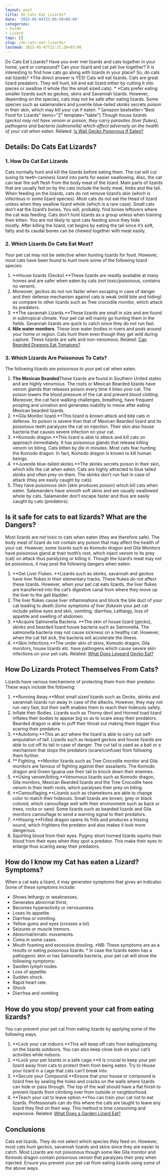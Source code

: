 ```yaml
---
layout: post
title: Do Cats Eat Lizards?
date: '2025-05-04T23:06:50+00:00'
categories:
- Guide
- Lizard
tags: []
slug: /do-cats-eat-lizards/
lastmod: 2025-05-07T12:21:26+03:00
---
```


Do Cats Eat Lizards? Have you ever met lizards and cats together in your home, yard or compound? Can your lizard and cat pet live together? It is interesting to find how cats go along with lizards in your place? So, do cats eat lizards?
*The direct answer is YES! Cats will eat lizards. Cats are great lizard predators. They will hunt, kill and eat lizard either by cutting it into pieces or swallow it whole (for the small sized cats). *
*Cats prefer eating smaller lizards such as geckos, skins and Savannah lizards. However, depending on the species, cats may not be safe after eating lizards. Some species such as salamanders and juvenile blue-tailed skinks secrets poison in their skin, which may kill your cat if eaten. *
[amazon bestseller="Best Food for Lizards" items="2" template="table"]
*Though house lizards (gecko) may not have venom or poison, they carry parasites (liver flukes), pathogens and bacteria (salmonella) which affect adversely on the health of your cat when eaten.*
Related:
[Is Wall Gecko Poisonous If Eaten?](https://pestpolicy.com/is-wall-gecko-poisonous-if-eaten/)
## Details: Do Cats Eat Lizards?
### 1. How Do Cat Eat Lizards
Cats normally hunt and kill the lizards before eating them. The cat will cut (using its teeth-canines) lizard into parts for easier swallowing. Also, the cat can tear the soft flesh from the body meat of the lizard. Main parts of lizards that are usually fed on by the cats include the body meat, limbs and the tail. When feeding on the lizards, cats do not remove lizard’s skin (which is infectious in some lizard species).
Most cats do not eat the Head of lizard unless when they swallow lizard whole (which is a rare case). Small cats don’t eat the lizard’s bones. You will, probably, find bones leftovers where the cat was feeding.
Cats don’t hunt lizards as a group unless when training their kitten. You are not likely to spot cats feeding since they hide mostly. After killing the lizard, cat begins by eating the tail since it’s soft, fatty and its caudal bones can be chewed together with meat easily.
### 2. Which Lizards Do Cats Eat Most?
Your pet cat may not be selective when hunting lizards for food. However, most cats have been found to hunt more some of the following lizard species:
1. **House lizards (Gecko).**These lizards are readily available at many homes and are safer when eaten by cats (not toxic/poisonous, contains no venom).
2. Moreover, geckos do not run faster when escaping in case of danger and their defense mechanism against cats is weak (mild bite and hiding) as compare to other lizards such as Tree crocodile monitor, which attack its predators.
3. **The savannah Lizards.**These lizards are small in size and are found in subtropical climate. Your pet cat will mainly go hunting them in the fields. Savannah lizards are quick to catch since they do not run fast.
4. **Nile water monitors**. These love water bodies in rivers and pods around your home or region. Cats hunt them even though they get wild during capture. These lizards are safe and non-venomous.
Related:
[Can Bearded Dragons Eat Tomatoes?](https://pestpolicy.com/can-bearded-dragons-eat-tomatoes/)
### 3. Which Lizards Are Poisonous To Cats?
The following lizards are poisonous to your pet cat when eaten.
1. **The Mexican Bearded**These lizards are found in Southern United states and are highly venomous. The roots or Mexican Bearded lizards have venom glands that releases poison every time it bites your cat. The poison lowers the blood pressure of the cat and prevent blood clotting. Moreover, the cat face walking challenges, breathing, have frequent pooping and urination and generates inability to meow after eating Mexican bearded lizards.
2. **Gila Monitor lizard.**This lizard is known attack and bite cats in defense. Its poison is severe than that of Mexican Bearded lizard and its poisonous teeth paralyzes the cat on injection. Their skin also house bacteria that causes severe infection on your cat.
3. **Komodo dragon.**This lizard is able to attack and kill cats on approach immediately. It has poisonous glands that release killing venom on biting. Cats bitten by die in minutes. Most cats fear hunting the Komodo dragon. In fact, Komodo dragon is known to kill human beings.
4. **Juvenile blue-tailed skinks.**The skinks secrets poison in their skin, which kills the cat when eaten. Cats are highly attracted to blue tailed skinks and often prey on them. The skinks don’t run fast in case of attack (they are easily caught by cats).
5. They have poisonous skin (skin produces poison) which kill cats when eaten. Salamanders have smooth soft skins and are usually swallowed whole by cats. Salamander don’t escape faster and thus are easily caught by cats (predators).
## Is it safe for cats to eat lizards? What are the Dangers?
Most lizards are not toxic to cats when eaten (they are therefore safe). The body meat of lizard do not contain any poison that may affect the health of your cat. However, some lizards such as Komodo dragon and Gila Monitors have poisonous gland at their tooth’s root, which inject venom to its prey (cat) on attack thus paralyzing or killing it.
Though the lizard’s meat may not be poisonous, it may post the following dangers when eaten:
1. **Get Liver Flukes. **Lizards such as skinks, savannah and geckos have liver flukes in their elementary tracks. These flukes do not affect these lizards. However, when your pet cat eats lizards, the liver flukes are transferred into the cat’s digestive canal from where they move up the liver to the gall bladder.
2. The liver flukes cause liver inflammations and block the bile duct of your cat leading to death.*Some symptoms of liver flukes*in your pet cat include yellow eyes and skin, vomiting, diarrhea, Lethargy, loss of appetite and swelling of abdomen.
1. **Acquire Salmonella Bacteria. **The skin of house lizard (gecko), skinks and bearded lizard house bacteria such as Salmonella. The salmonella bacteria may not cause sickness on a healthy cat. However, when the cat fall sick, the bacteria will accelerate the illness.
2. **Skin Infections.**The under skin of skins, Komodo dragon, Gila monitors, house lizards etc. have pathogens which cause severe skin infections on your pet cats.
Related:
[What Does Leopard Gecko Eat?](https://pestpolicy.com/what-does-leopard-gecko-eat/)
## How Do Lizards Protect Themselves From Cats?
Lizards have various mechanisms of protecting them from their predator. These ways include the following:
1. **Running Away.**Most small sized lizards such as Gecko, skinks and savannah lizards run away in case of the attacks. However, they may not run very fast, but their swift enables them to reach their hideouts safely.
2. Inflate their Bodies. Lizards such as Thorny devil and Horned toad lizard inflates their bodies to appear big so as to scare away their predators. Bearded dragon is able to puff their throat out making them bigger thus scaring their predators.
3. **Autotomy.**This an act where the lizard is able to carry out self-amputation of tail. Lizards such as leopard geckos and house lizards are able to cut off its tail in case of danger. The cut tail is used as a bait or a mechanism that stops the predators (scare/confuse) from following them further.
4. ** Fighting. **Monitor lizards such as Tree Crocodile monitor and Gila monitors are famous of fighting against their assailants. The Komodo dragon and Green Iguana use their tail to knock down their enemies.
5. **Using venom/biting.**Venomous lizards such as Komodo dragon, Gila monitors, Mexican Bearded lizards and the Tree Crocodile have venom in their teeth roots, which paralyses their prey on biting.
6. **Camouflaging.**Lizards such as chameleons are able to change color to match their hideouts. Small lizards are brown, grey or black colored, which camouflage well with their environment such as back or trees, rocks or sand. Some lizards such as bearded lizards and Gila monitors camouflage to send a warning signal to their predators.
7. **Hissing.**Frilled dragon opens its frills and produces a hissing sound, which frightens the predator and also makes it look more dangerous.
8. Squirting blood from their eyes. Pygmy short horned lizards squirts their blood from their eyes when they spot a predator. This make their eyes to enlarge thus scaring away their predators.
## How do I know my Cat has eaten a Lizard? Symptoms?
When a cat eats a lizard, it may generates symptoms that gives an indicator. Some of these symptoms include:
- Shows lethargy or weaknesses.
- Generates abnormal thirst,
- Becomes hyperactivity or nervousness.
- Loses its appetite.
- Diarrhea or vomiting.
- Yellow gums and eyes (crosses a lot).
- Seizures or muscle tremors.
- Abnormal/erratic movements.
- Coma in some cases.
- Mouth foaming and excessive drooling.
*NB: These symptoms are as a results or eating poisonous lizards. *
In case the lizards eaten has a pathogenic skin or has Salmonella bacteria, your pet cat will show the following symptoms:
- Swollen lymph nodes.
- Loss of appetite.
- Sudden shock.
- Rapid heart rate.
- Shock
- Diarrhea and vomiting
## How do you stop/ prevent your cat from eating lizards?
You can prevent your pet cat from eating lizards by applying some of the following ways.
1. **Lock your cat indoors.**This will keep off cats from eating/preying on the lizards outdoors. You can also keep close look on your cat’s activities while indoors.
2. **Lock your pet lizards in a safe cage.**It is crucial to keep your pet lizard away from cats to protect them from being eaten. Try to House your lizard in a cage that cats can’t break into.
3. **Secure your Compound.**Ensure that your house or compound is lizard free by sealing the holes and cracks on the walls where lizards can hide or pass through. The top of the wall should have a flat finish to prevent lizards from climbing over from outside or neighborhood.
4. **Teach your cat to leave option.**You can train your cat not to eat lizards. Professionals can do this where the cats are taught to leave any lizard they find on their way. This method is time consuming and expensive.
Related:
[What Does a Garden Lizard Eat?](https://pestpolicy.com/what-does-a-garden-lizard-eat/)
## Conclusions
Cats eat lizards. They do not select which species they feed on. However, most cats hunt geckos, savannah lizards and skins since they are easier to catch.
Most Lizards are not poisonous though some like Gila monitor and Komodo dragon contain poisonous venom that paralyzes their prey when injected. Ensure you prevent your pet cat from eating lizards using some of the above ways.
